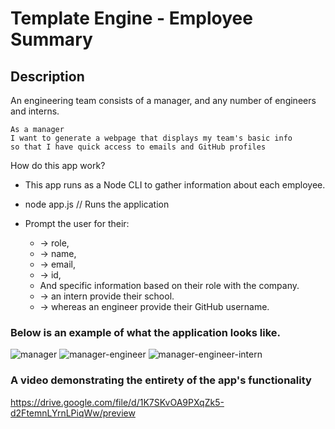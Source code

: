 
#  Template Engine - Employee Summary


## Description

An engineering team consists of a manager, and any number of engineers and interns.


```
As a manager
I want to generate a webpage that displays my team's basic info
so that I have quick access to emails and GitHub profiles
```


How do this app work? 

* This app runs as a Node CLI to gather information about each employee.

* node app.js         // Runs the application

* Prompt the user for their:
  * -> role,
  * -> name,
  * -> email, 
  * -> id, 
  * And specific information based on their role with the company. 
  * -> an intern provide their school. 
  * -> whereas an engineer provide their GitHub username.



### Below is an example of what the application looks like. 

![manager](https://user-images.githubusercontent.com/66441544/94457836-1e8f8d80-0183-11eb-99a2-671dc31ace51.png)
![manager-engineer](https://user-images.githubusercontent.com/66441544/94458050-68787380-0183-11eb-9f7a-448d22a52d5d.png)
![manager-engineer-intern](https://user-images.githubusercontent.com/66441544/94458056-6adacd80-0183-11eb-9bb7-de1a927c7406.png)


### A video demonstrating the entirety of the app's functionality 
https://drive.google.com/file/d/1K7SKvOA9PXqZk5-d2FtemnLYrnLPiqWw/preview

